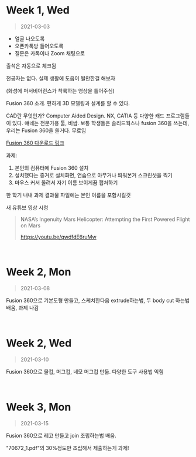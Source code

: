 Week 1, Wed
========
> 2021-03-03

- 얼굴 나오도록
- 오픈카톡방 들어오도록
- 질문은 카톡이나 Zoom 채팅으로

출석은 자동으로 체크됨

전공자는 없다. 실제 생활에 도움이 될만한걸 해보자

(화성에 퍼서비어런스가 착륙하는 영상을 틀어주심)

Fusion 360 소개. 편하게 3D 모델링과 설계를 할 수 있다.

CAD란 무엇인가? Computer Aided Design. NX, CATIA 등 다양한 캐드 프로그램들이
있다. 얘네는 전문가용 툴, 비쌈. 보통 학생들은 솔리드웍스나 fusion 360을 쓰는데,
우리는 Fusion 360을 쓸거다. 무료임

[Fusion 360 다운로드 링크](https://board.snu.ac.kr/apiboard/574/10000000145249)

과제:

1. 본인의 컴퓨터에 Fusion 360 설치
2. 설치했다는 증거로 설치화면, 연습으로 아무거나 띄워본거 스크린샷을 찍기
3. 마우스 커서 올려서 자기 이름 보이게끔 캡처하기

한 학기 내내 과제 결과물 파일에는 본인 이름을 포함시킬것

새 유튜브 영상 시청

> NASA’s Ingenuity Mars Helicopter: Attempting the First Powered Flight on Mars
>
> https://youtu.be/qwdfdE6ruMw

&nbsp;

Week 2, Mon
========
> 2021-03-08

Fusion 360으로 기본도형 만들고, 스케치한다음 extrude하는법, 두 body cut 하는법
배움, 과제 나감

&nbsp;

Week 2, Wed
========
> 2021-03-10

Fusion 360으로 물컵, 머그컵, 네모 머그컵 만듦. 다양한 도구 사용법 익힘

&nbsp;

Week 3, Mon
========
> 2021-03-15

Fusion 360으로 레고 만들고 join 조립하는법 배움.

"70672_1.pdf"의 30%정도만 조립해서 제출하는게 과제!

